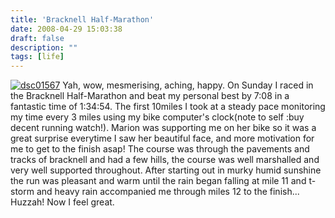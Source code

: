 ```yaml
---
title: 'Bracknell Half-Marathon'
date: 2008-04-29 15:03:38
draft: false
description: ""
tags: [life]
---
```


[![](/shared/2008/04/dsc01567-225x3001.jpg "dsc01567")](/shared/2008/04/dsc01567.jpg) Yah, wow, mesmerising, aching, happy. On Sunday I raced in the Bracknell Half-Marathon and beat my personal best by 7:08 in a fantastic time of 1:34:54. The first 10miles I took at a steady pace monitoring my time every 3 miles using my bike computer's clock(note to self :buy decent running watch!). Marion was supporting me on her bike so it was a great surprise everytime I saw her beautiful face, and more motivation for me to get to the finish asap! The course was through the pavements and tracks of bracknell and had a few hills, the course was well marshalled and very well supported throughout. After starting out in murky humid sunshine the run was pleasant and warm until the rain began falling at mile 11 and t-storm and heavy rain accompanied me through miles 12 to the finish... Huzzah! Now I feel great.
